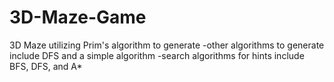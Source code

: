 # 3D-Maze-Game

3D Maze utilizing Prim's algorithm to generate
    -other algorithms to generate include DFS and a simple algorithm
    -search algorithms for hints include BFS, DFS, and A*